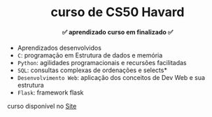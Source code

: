 # <h1 align="center"> curso de CS50 Havard </h1>
<h4 align="center"> 
    ✅ aprendizado curso em finalizado ✅
</h4>

- Aprendizados desenvolvidos
- `C`: programação em Estrutura de dados e memória
- `Python`: agilidades programacionais e recursões facilitadas
- `SQL`: consultas complexas de ordenações e selects*
- `Desenvolvimento Web`: aplicação dos conceitos de Dev Web e sua estrutura 
- `Flask`: framework flask

curso disponível no <a href="https://cs50.harvard.edu/x/2022/">Site</a>
